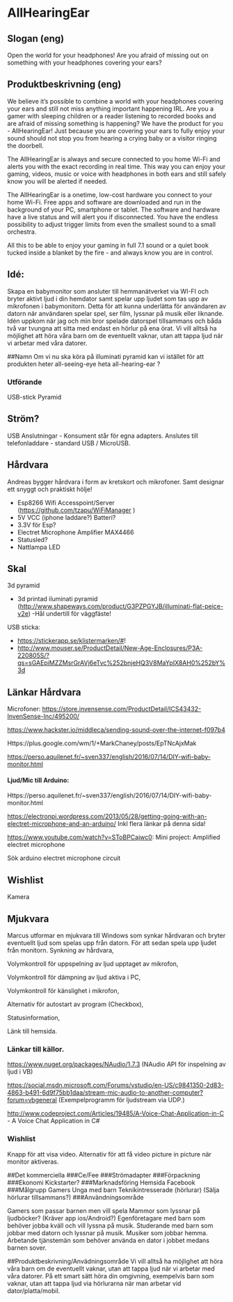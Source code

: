 ﻿# AllHearingEar
 
## Slogan (eng)
Open the world for your headphones!
Are you afraid of missing out on something with your headphones covering your ears? 

## Produktbeskrivning (eng)
We believe it’s possible to combine a world with your headphones covering your ears and still not miss anything important happening IRL. Are you a gamer with sleeping children or a reader listening to recorded books and are afraid of missing something is happening? We have the product for you - AllHearingEar! Just because you are covering your ears to fully enjoy your sound should not stop you from hearing a crying baby or a visitor ringing the doorbell. 

The AllHearingEar is always and secure connected to you home Wi-Fi and alerts you with the exact recording in real time. This way you can enjoy your gaming, videos, music or voice with headphones in both ears and still safely know you will be alerted if needed.

The AllHearingEar is a onetime, low-cost hardware you connect to your home Wi-Fi. Free apps and software are downloaded and run in the background of your PC, smartphone or tablet. The software and hardware have a live status and will alert you if disconnected. You have the endless possibility to adjust trigger limits from even the smallest sound to a small orchestra.

All this to be able to enjoy your gaming in full 7.1 sound or a quiet book tucked inside a blanket by the fire - and always know you are in control.


## Idé:
Skapa en babymonitor som ansluter till hemmanätverket via WI-FI och bryter aktivt ljud i din hemdator samt spelar upp ljudet som tas upp av mikrofonen i babymonitorn. 
Detta för att kunna underlätta för användaren av datorn när användaren spelar spel, ser film, lyssnar på musik eller liknande.
Idén uppkom när jag och min bror spelade datorspel tillsammans och båda två var tvungna att sitta med endast en hörlur på ena örat.
Vi vill alltså ha möjlighet att höra våra barn om de eventuellt vaknar, utan att tappa ljud när vi arbetar med våra datorer.

##Namn
Om vi nu ska köra på illuminati pyramid kan vi istället för att produkten heter all-seeing-eye heta all-hearing-ear ?

### Utförande
USB-stick
Pyramid

## Ström?

USB Anslutningar - Konsument står för egna adapters.
Anslutes till telefonladdare - standard USB / MicroUSB.

## Hårdvara

Andreas bygger hårdvara i form av kretskort och mikrofoner. Samt designar ett snyggt och praktiskt hölje!

- Esp8266 Wifi Accesspoint/Server (https://github.com/tzapu/WiFiManager )
- 5V VCC (iphone laddare?) Batteri?
- 3.3V för Esp?
- Electret Microphone Amplifier MAX4466
- Statusled?
- Nattlampa LED

## Skal 
3d pyramid
- 3d printad iluminati pyramid (http://www.shapeways.com/product/G3PZPGYJB/illuminati-flat-peice-v2e)
-Hål undertill för väggfäste!

USB sticka:
- https://stickerapp.se/klistermarken/#!
- http://www.mouser.se/ProductDetail/New-Age-Enclosures/P3A-220805S/?qs=sGAEpiMZZMsrGrAVj6eTvc%252bnjeHQ3V8MaYpIX8AH0%252bY%3d


## Länkar Hårdvara

Microfoner: https://store.invensense.com/ProductDetail/ICS43432-InvenSense-Inc/495200/

https://www.hackster.io/middleca/sending-sound-over-the-internet-f097b4

Https://plus.google.com/wm/1/+MarkChaney/posts/EpTNcAjxMak

https://perso.aquilenet.fr/~sven337/english/2016/07/14/DIY-wifi-baby-monitor.html

#### Ljud/Mic till Arduino:

Https://perso.aquilenet.fr/~sven337/english/2016/07/14/DIY-wifi-baby-monitor.html

https://electronpi.wordpress.com/2013/05/28/getting-going-with-an-electret-microphone-and-an-arduino/
Inkl flera länkar på denna sida!

https://www.youtube.com/watch?v=SToBPCajwc0: Mini project: Amplified electret microphone 

Sök arduino electret microphone circuit

## Wishlist
Kamera

## Mjukvara

Marcus utformar en mjukvara till Windows som synkar hårdvaran och bryter eventuellt ljud som spelas upp från datorn. För att sedan spela upp ljudet från monitorn.
Synkning av hårdvara,
 
Volymkontroll för uppspelning av ljud upptaget av mikrofon, 

Volymkontroll för dämpning av ljud aktiva i PC,
 
Volymkontroll för känslighet i mikrofon,
 
Alternativ för autostart av program (Checkbox),
 
Statusinformation, 

Länk till hemsida.

### Länkar till källor.

https://www.nuget.org/packages/NAudio/1.7.3 (NAudio API för inspelning av ljud i VB)

https://social.msdn.microsoft.com/Forums/vstudio/en-US/c9841350-2d83-4863-b491-6d9f75bb1daa/stream-mic-audio-to-another-computer?forum=vbgeneral (Exempelprogramm för ljudstream via UDP.)

http://www.codeproject.com/Articles/19485/A-Voice-Chat-Application-in-C - A Voice Chat Application in C#

### Wishlist
Knapp för att visa video.
Alternativ för att få video picture in picture när monitor aktiveras.

##Det kommerciella
###Ce/Fee
###Strömadapter
###Förpackning
###Ekonomi
Kickstarter?
###Marknadsföring
Hemsida
Facebook
###Målgrupp
Gamers
Unga med barn
Teknikintresserade (hörlurar) (Sälja hörlurar tillsammans?)
###Användningsområde

Gamers som passar barnen men vill spela
Mammor som lyssnar på ljudböcker? (Kräver app ios/Android?)
Egenföretagare med barn som behöver jobba kväll och vill lyssna på musik.
Studerande med barn som jobbar med datorn och lyssnar på musik.
Musiker som jobbar hemma.
Arbetande tjänstemän som behöver använda en dator i jobbet medans barnen sover.

##Produktbeskrivning/Anvädningsområde
Vi vill alltså ha möjlighet att höra våra barn om de eventuellt vaknar, utan att tappa ljud när vi arbetar med våra datorer.
På ett smart sätt höra din omgivning, exempelvis barn som vaknar, utan att tappa ljud via hörlurarna när man arbetar vid dator/platta/mobil.
